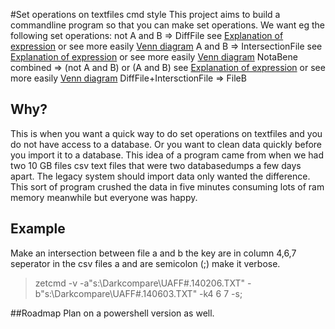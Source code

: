 #Set operations on textfiles cmd style
This project aims to build a commandline program so that you can make set operations.
  We want eg the following set operations: 
 not A and B => DiffFile  see [Explanation of expression](http://www.wolframalpha.com/input/?i=not+A+and+B "link to Wolframealpha") or see more easily [Venn diagram](http://www.wolframalpha.com/share/clip?f=d41d8cd98f00b204e9800998ecf8427e41kvo33uui "link to graph on Wolframealpha")
A and B => IntersectionFile see [Explanation of expression](http://www.wolframalpha.com/input/?i=A+and+B "link to Wolframealpha") or see more easily [Venn diagram]( http://www.wolframalpha.com/share/clip?f=d41d8cd98f00b204e9800998ecf8427e7e2qko5194 "link to graph on Wolframealpha")
 NotaBene combined => (not A and B) or (A and B) see [Explanation of expression](http://www.wolframalpha.com/input/?i=%28not+A+and+B%29+or+%28A+and+B%29 "link to Wolframealpha") or see more easily [Venn diagram](http://www.wolframalpha.com/share/clip?f=d41d8cd98f00b204e9800998ecf8427eguh00j5eik "link to graph on Wolframealpha")
DiffFile+IntersctionFile => FileB
## Why?
This is when you want a quick way to do set operations on textfiles and you do not have access to a database. Or you want to clean data quickly before you import it to a database. This idea of a program came from when we had two 10 GB files csv text files that were two databasedumps a few days apart. The legacy system should import data only wanted the difference. This sort of program crushed the data in five minutes consuming lots of ram memory meanwhile but everyone was happy. 
## Example
Make an intersection between file a and b the key are in column 4,6,7 seperator in the csv files a and  are semicolon (;) make it verbose.
> zetcmd -v -a"s:\Darkcompare\UAFF#.140206.TXT"  -b"s:\Darkcompare\UAFF#.140603.TXT" -k4 6 7 -s;

##Roadmap
Plan on a powershell version as well. 